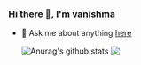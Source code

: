 ### Hi there 👋, I'm vanishma

- 💬 Ask me about anything [here](https://github.com/vanishma/vanishma/issues)



  <img align="center" src="https://github-readme-stats.anuraghazra1.vercel.app/api?username=vanishma&show_icons=true&count_private=true&include_all_commits=true&theme=radical" alt="Anurag's github stats" />
 
 
  <img align="center" src="https://github-readme-stats.anuraghazra1.vercel.app/api/top-langs/?username=vanishma&layout=compact&theme=radical" />
 
